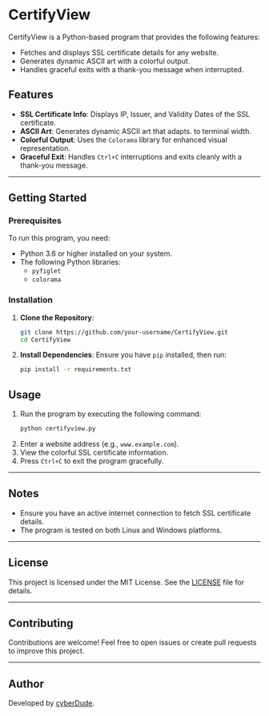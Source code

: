 # CertifyView

CertifyView is a Python-based program that provides the following features:
- Fetches and displays SSL certificate details for any website.
- Generates dynamic ASCII art with a colorful output.
- Handles graceful exits with a thank-you message when interrupted.

## Features
- **SSL Certificate Info**: Displays IP, Issuer, and Validity Dates of the SSL certificate.
- **ASCII Art**: Generates dynamic ASCII art that adapts. to terminal width.
- **Colorful Output**: Uses the `Colorama` library for enhanced visual representation.
- **Graceful Exit**: Handles `Ctrl+C` interruptions and exits cleanly with a thank-you message.

---

## Getting Started

### Prerequisites
To run this program, you need:
- Python 3.6 or higher installed on your system.
- The following Python libraries:
  - `pyfiglet`
  - `colorama`

### Installation
1. **Clone the Repository**:
   ```bash
   git clone https://github.com/your-username/CertifyView.git
   cd CertifyView
   ```

2. **Install Dependencies**:
   Ensure you have `pip` installed, then run:
   ```bash
   pip install -r requirements.txt
   ```

## Usage
1. Run the program by executing the following command:
   ```bash
   python certifyview.py
   ```
2. Enter a website address (e.g., `www.example.com`).
3. View the colorful SSL certificate information.
4. Press `Ctrl+C` to exit the program gracefully.

---


## Notes
- Ensure you have an active internet connection to fetch SSL certificate details.
- The program is tested on both Linux and Windows platforms.

---

## License
This project is licensed under the MIT License. See the [LICENSE](LICENSE) file for details.

---

## Contributing
Contributions are welcome! Feel free to open issues or create pull requests to improve this project.

---

## Author
Developed by [cyberDude](https://github.com/cyberDude404).

